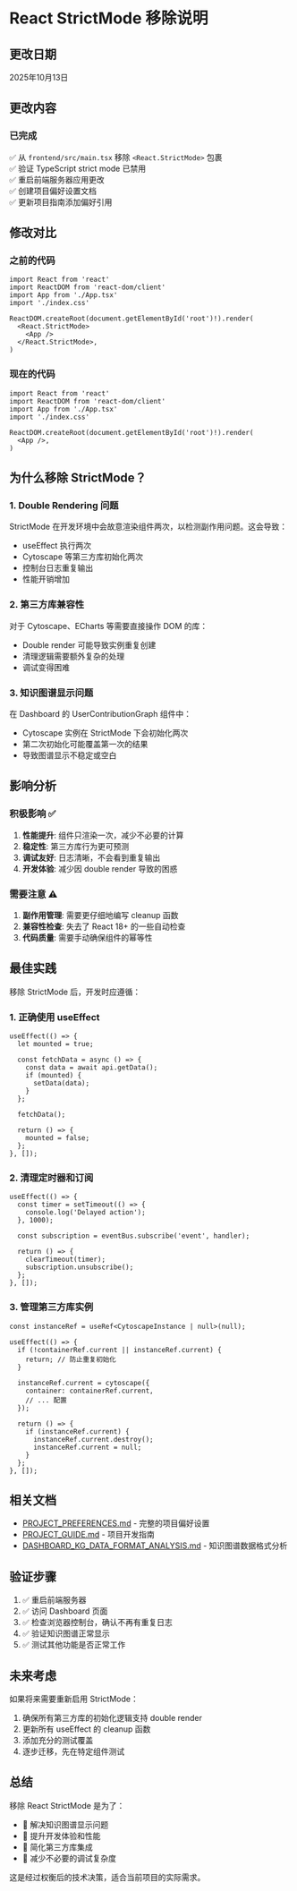 # React StrictMode 移除说明

## 更改日期
2025年10月13日

## 更改内容

### 已完成
✅ 从 `frontend/src/main.tsx` 移除 `<React.StrictMode>` 包裹  
✅ 验证 TypeScript strict mode 已禁用  
✅ 重启前端服务器应用更改  
✅ 创建项目偏好设置文档  
✅ 更新项目指南添加偏好引用  

## 修改对比

### 之前的代码
```tsx
import React from 'react'
import ReactDOM from 'react-dom/client'
import App from './App.tsx'
import './index.css'

ReactDOM.createRoot(document.getElementById('root')!).render(
  <React.StrictMode>
    <App />
  </React.StrictMode>,
)
```

### 现在的代码
```tsx
import React from 'react'
import ReactDOM from 'react-dom/client'
import App from './App.tsx'
import './index.css'

ReactDOM.createRoot(document.getElementById('root')!).render(
  <App />,
)
```

## 为什么移除 StrictMode？

### 1. Double Rendering 问题
StrictMode 在开发环境中会故意渲染组件两次，以检测副作用问题。这会导致：
- useEffect 执行两次
- Cytoscape 等第三方库初始化两次
- 控制台日志重复输出
- 性能开销增加

### 2. 第三方库兼容性
对于 Cytoscape、ECharts 等需要直接操作 DOM 的库：
- Double render 可能导致实例重复创建
- 清理逻辑需要额外复杂的处理
- 调试变得困难

### 3. 知识图谱显示问题
在 Dashboard 的 UserContributionGraph 组件中：
- Cytoscape 实例在 StrictMode 下会初始化两次
- 第二次初始化可能覆盖第一次的结果
- 导致图谱显示不稳定或空白

## 影响分析

### 积极影响 ✅
1. **性能提升**: 组件只渲染一次，减少不必要的计算
2. **稳定性**: 第三方库行为更可预测
3. **调试友好**: 日志清晰，不会看到重复输出
4. **开发体验**: 减少因 double render 导致的困惑

### 需要注意 ⚠️
1. **副作用管理**: 需要更仔细地编写 cleanup 函数
2. **兼容性检查**: 失去了 React 18+ 的一些自动检查
3. **代码质量**: 需要手动确保组件的幂等性

## 最佳实践

移除 StrictMode 后，开发时应遵循：

### 1. 正确使用 useEffect
```tsx
useEffect(() => {
  let mounted = true;
  
  const fetchData = async () => {
    const data = await api.getData();
    if (mounted) {
      setData(data);
    }
  };
  
  fetchData();
  
  return () => {
    mounted = false;
  };
}, []);
```

### 2. 清理定时器和订阅
```tsx
useEffect(() => {
  const timer = setTimeout(() => {
    console.log('Delayed action');
  }, 1000);
  
  const subscription = eventBus.subscribe('event', handler);
  
  return () => {
    clearTimeout(timer);
    subscription.unsubscribe();
  };
}, []);
```

### 3. 管理第三方库实例
```tsx
const instanceRef = useRef<CytoscapeInstance | null>(null);

useEffect(() => {
  if (!containerRef.current || instanceRef.current) {
    return; // 防止重复初始化
  }
  
  instanceRef.current = cytoscape({
    container: containerRef.current,
    // ... 配置
  });
  
  return () => {
    if (instanceRef.current) {
      instanceRef.current.destroy();
      instanceRef.current = null;
    }
  };
}, []);
```

## 相关文档

- [PROJECT_PREFERENCES.md](PROJECT_PREFERENCES.md) - 完整的项目偏好设置
- [PROJECT_GUIDE.md](PROJECT_GUIDE.md) - 项目开发指南
- [DASHBOARD_KG_DATA_FORMAT_ANALYSIS.md](DASHBOARD_KG_DATA_FORMAT_ANALYSIS.md) - 知识图谱数据格式分析

## 验证步骤

1. ✅ 重启前端服务器
2. ✅ 访问 Dashboard 页面
3. ✅ 检查浏览器控制台，确认不再有重复日志
4. ✅ 验证知识图谱正常显示
5. ✅ 测试其他功能是否正常工作

## 未来考虑

如果将来需要重新启用 StrictMode：
1. 确保所有第三方库的初始化逻辑支持 double render
2. 更新所有 useEffect 的 cleanup 函数
3. 添加充分的测试覆盖
4. 逐步迁移，先在特定组件测试

## 总结

移除 React StrictMode 是为了：
- 🎯 解决知识图谱显示问题
- 🚀 提升开发体验和性能
- 🔧 简化第三方库集成
- 📝 减少不必要的调试复杂度

这是经过权衡后的技术决策，适合当前项目的实际需求。
